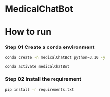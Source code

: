 # MedicalChatBot

# How to run

### Step 01 Create a conda environment

``` bash
conda create -n medicalChatBot python=3.10 -y
```

``` bash
conda activate medicalChatBot
```

### Step 02 Install the requirement
``` bash
pip install -r requirements.txt
```
